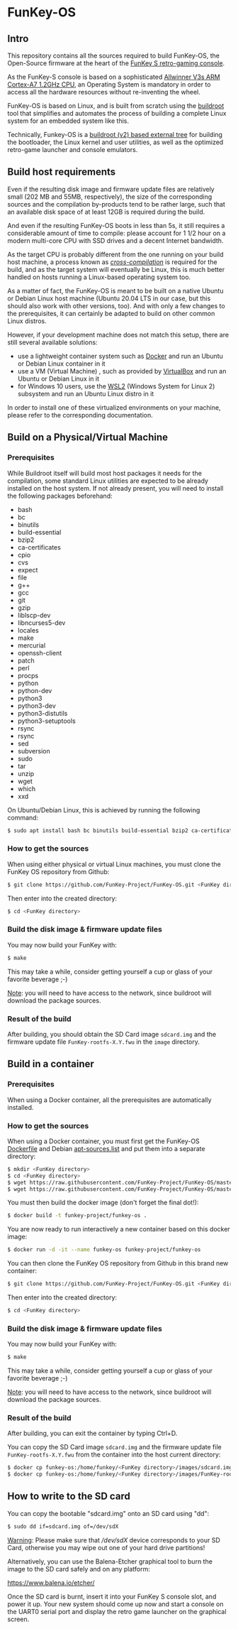 
# FunKey-OS

## Intro
This repository contains all the sources required to build FunKey-OS, the Open-Source firmware at the heart of the [FunKey S retro-gaming console](https://www.funkey-project.com/).

As the FunKey-S console is based on a sophisticated [Allwinner V3s ARM Cortex-A7 1.2GHz CPU](http://www.allwinnertech.com/index.php?c=product&a=index&id=38), an Operating System is mandatory in order to access all the hardware resources without re-inventing the wheel.

FunKey-OS is based on Linux, and is built from scratch using the [buildroot](http://nightly.buildroot.org/) tool that simplifies and automates the process of building a complete Linux system for an embedded system like this.

Technically, Funkey-OS is a [buildroot (v2) based external tree](https://buildroot.org/downloads/manual/manual.html#outside-br-custom) for building the bootloader, the Linux kernel and user utilities, as well as the optimized retro-game launcher and console emulators.

## Build host requirements
Even if the resulting disk image and firmware update files are relatively small (202 MB and 55MB, respectively), the size of the corresponding sources and the compilation by-products tend to be rather large, such that an available disk space of at least 12GB is required during the build.

And even if the resulting FunKey-OS boots in less than 5s, it still requires a considerable amount of time to compile: please account for 1 1/2 hour on a modern multi-core CPU with SSD drives and a decent Internet bandwidth.

As the target CPU is probably different from the one running on your build host machine, a process known as [_cross-compilation_](https://en.wikipedia.org/wiki/Cross_compiler) is required for the build, and as the target system will eventually be Linux, this is much better handled on hosts running a Linux-based operating system too.

As a matter of fact, the FunKey-OS is meant to be built on a native Ubuntu or Debian Linux host machine (Ubuntu 20.04 LTS in our case, but this should also work with other versions, too). And with only a few changes to the prerequisites, it can certainly be adapted to build on other common Linux distros.

However, if your development machine does not match this setup, there are still several available solutions:
 -  use a lightweight container system such as [Docker](https://www.docker.com/) and run an Ubuntu or Debian Linux container in it
 - use a VM (Virtual Machine) , such as provided by [VirtualBox](https://www.virtualbox.org/) and run an Ubuntu or Debian Linux in it
 - for Windows 10 users, use the [WSL2](https://docs.microsoft.com/en-us/windows/wsl/install-win10) (Windows System for Linux 2) subsystem and run an Ubuntu Linux distro in it

In order to install one of these virtualized environments on your machine, please refer to the corresponding documentation.

## Build on a Physical/Virtual Machine

### Prerequisites
While Buildroot itself will build most host packages it needs for the compilation, some standard Linux utilities are expected to be already installed on the host system. If not already present, you will need to install the following packages beforehand:
 - bash
 - bc
 - binutils
 - build-essential
 - bzip2
 - ca-certificates
 - cpio
 - cvs
 - expect
 - file
 - g++
 - gcc
 - git
 - gzip
 - liblscp-dev
 - libncurses5-dev
 - locales
 - make
 - mercurial
 - openssh-client
 - patch
 - perl
 - procps
 - python
 - python-dev
 - python3
 - python3-dev
 - python3-distutils
 - python3-setuptools
 - rsync
 - rsync
 - sed
 - subversion
 - sudo
 - tar
 - unzip
 - wget
 - which
 - xxd

On Ubuntu/Debian Linux, this is achieved by running the following command:
```bash
$ sudo apt install bash bc binutils build-essential bzip2 ca-certificates cpio cvs expect file g++ gcc git gzip liblscp-dev libncurses5-dev locales make mercurial openssh-client patch perl procps python python-dev python3 python3-dev python3-distutils python3-setuptools rsync rsync sed subversion sudo tar unzip wget which xxd
```

### How to get the sources
When using either physical or virtual Linux machines, you must clone the FunKey OS repository from Github:

```bash
$ git clone https://github.com/FunKey-Project/FunKey-OS.git <FunKey directory>
```

Then enter into the created directory:

```bash
$ cd <FunKey directory>
```

### Build the disk image & firmware update files
You may now build your FunKey with:

```bash
$ make
```
This may take a while, consider getting yourself a cup or glass of your favorite beverage ;-)

<ins>Note</ins>: you will need to have access to the network, since buildroot will download the package sources.

### Result of the build
After building, you should obtain the SD Card image `sdcard.img` and the firmware update file `FunKey-rootfs-X.Y.fwu` in the `image` directory.

## Build in a container

### Prerequisites
When using a Docker container, all the prerequisites are automatically installed.

### How to get the sources
When using a Docker container, you must first get the FunKey-OS [Dockerfile](https://raw.githubusercontent.com/Michel-FK/FunKey-Project/master/docker/Dockerfile) and Debian [apt-sources.list](https://raw.githubusercontent.com/Michel-FK/FunKey-Project/master/docker/apt-sources.list) and put them into a separate directory:

```bash
$ mkdir <FunKey directory>
$ cd <FunKey directory>
$ wget https://raw.githubusercontent.com/FunKey-Project/FunKey-OS/master/docker/Dockerfile
$ wget https://raw.githubusercontent.com/FunKey-Project/FunKey-OS/master/docker/apt-sources.list
```
You must then build the docker image (don't forget the final dot!):
```bash
$ docker build -t funkey-project/funkey-os .
```

You are now ready to run interactively a new container based on this docker image:
```bash
$ docker run -d -it --name funkey-os funkey-project/funkey-os
```
You can then clone the FunKey OS repository from Github in this brand new container:

```bash
$ git clone https://github.com/FunKey-Project/FunKey-OS.git <FunKey directory>
```
Then enter into the created directory:

```bash
$ cd <FunKey directory>
```

### Build the disk image & firmware update files
You may now build your FunKey with:

```bash
$ make
```
This may take a while, consider getting yourself a cup or glass of your favorite beverage ;-)

<ins>Note</ins>: you will need to have access to the network, since buildroot will download the package sources.

### Result of the build
After building, you can exit the container by typing Ctrl+D.

You can copy the SD Card image `sdcard.img` and the firmware update file `FunKey-rootfs-X.Y.fwu` from the container into the host current directory:
```bash
$ docker cp funkey-os:/home/funkey/<FunKey directory>/images/sdcard.img ./
$ docker cp funkey-os:/home/funkey/<FunKey directory>/images/FunKey-rootfs-X.Y.fwu ./
```

## How to write to the SD card
You can copy the bootable "sdcard.img" onto an SD card using "dd":

```bash
$ sudo dd if=sdcard.img of=/dev/sdX
```
<ins>Warning</ins>: Please make sure that */dev/sdX* device corresponds to your SD Card, otherwise you may wipe out one of your hard drive partitions!

Alternatively, you can use the Balena-Etcher graphical tool to burn the image
to the SD card safely and on any platform:

https://www.balena.io/etcher/

Once the SD card is burnt, insert it into your FunKey S console slot, and
power it up. Your new system should come up now and start a console on
the UART0 serial port and display the retro game launcher on the graphical screen.
